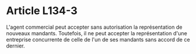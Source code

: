 # Article L134-3

L'agent commercial peut accepter sans autorisation la représentation de nouveaux mandants. Toutefois, il ne peut accepter la représentation d'une entreprise concurrente de celle de l'un de ses mandants sans accord de ce dernier.

